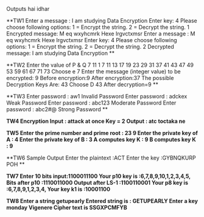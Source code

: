Outputs hai idhar 

**TW1
Enter a message : I am studying Data Encryption
Enter key: 4
Please choose following options:
1 = Encrypt the string.
2 = Decrypt the string.
1
Encrypted message: M eq wxyhcmrk Hexe Irgvctxmsr
Enter a message : M eq wxyhcmrk Hexe Irgvctxmsr
Enter key: 4
Please choose following options:
1 = Encrypt the string.
2 = Decrypt the string.
2
Decrypted message: I am studying Data Encryption
**


**TW2
Enter the value of P & Q
7 11
1 7 11 13 17 19 23 29 31 37 41 43 47 49 53 59 61 67 71 73
Choose e
7
Enter the message (integer value) to be encrypted:
9
Before encryption:9
After encryption:37
The possible Decryption Keys Are: 43
Choose D
43
After decryption=9
**


**TW3
Enter password : aw1
Invalid Password
Enter password : adckex
Weak Password
Enter password : abc123
Moderate Password
Enter password : abc2#@
Strong Password
**


**TW4
Encryption
Input : attack at once
Key = 2 
Output : atc toctaka ne**


**TW5
Enter the prime number and prime root : 23 9
Enter the private key of A : 4
Enter the private key of B : 3
A computes key K : 9 
B computes key K : 9**


**TW6
Sample Output
Enter the plaintext :ACT
Enter the key :GYBNQKURP
POH
**


**TW7
Enter 10 bits input:1100011100
Your p10 key is :6,7,8,9,10,1,2,3,4,5,
Bits after p10 :1110011000
Output after LS-1 :1100110001
Your p8 key is :6,7,8,9,1,2,3,4,
Your key k1 is :10001100**


**TW8
Enter a string
getupearly
Entered string is : GETUPEARLY 
Enter a key
monday
Vigenere Cipher text is
SSGXPCMFYB**


